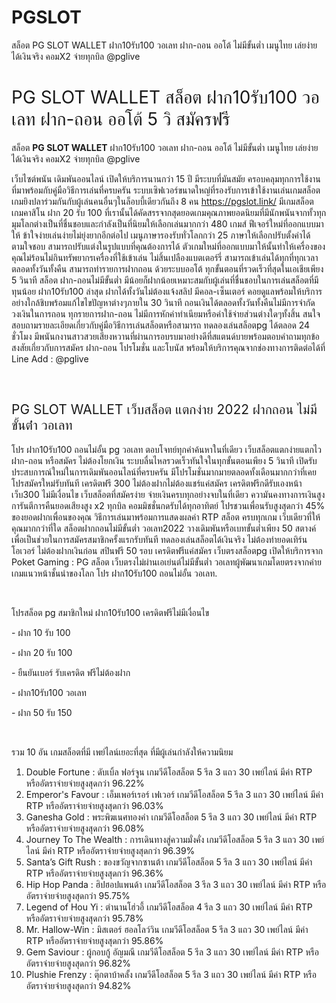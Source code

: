 # PGSLOT
สล็อต PG SLOT WALLET ฝาก10รับ100 วอเลท ฝาก-ถอน ออโต้ ไม่มีขั้นต่ำ เมนูไทย เล่ยง่าย ได้เงินจริง คอมX2 จ่ายทุกบิล @pglive
<h1><span style="font-weight: 400;">PG SLOT WALLET สล็อต ฝาก10รับ100 วอเลท ฝาก-ถอน ออโต้ 5 วิ สมัครฟรี</span></h1>
<span style="font-weight: 400;">สล็อต </span><b>PG SLOT WALLET</b><span style="font-weight: 400;"> ฝาก10รับ100 วอเลท ฝาก-ถอน ออโต้ ไม่มีขั้นต่ำ เมนูไทย เล่ยง่าย ได้เงินจริง คอมX2 จ่ายทุกบิล @pglive</span>

<span style="font-weight: 400;">เว็บไซต์พนัน เดิมพันออนไลน์ เปิดให้บริการนานกว่า 15 ปี มีระบบที่มันสมัย ครอบคลุมทุกการใช้งาน ที่มาพร้อมกับคู่มือวิธีการเล่นที่ครบครัน ระบบเซิฟเวอร์ขนาดใหญ่ที่รองรับการเข้าใช้งานเล่นเกมสล็อต เกมยิงปลาร่วมกันกับผู้เล่นคนอื่นๆในล็อบบี้เดียวกันถึง 8 คน <a href="https://pgslot.link/">https://pgslot.link/</a> มีเกมสล็อต เกมคาสิโน ฝาก 20 รับ 100 ที่เรานั้นได้คัดสรรจากสุดยอดเกมคุณภาพยอดนิยมที่มีนักพนันจากทั้วทุกมุมโลกต่างเป็นที่ชื่นชอบและกำลังเป็นที่นิยมให้เลือกเล่นมากกว่า 480 เกมส์ ฟีเจอร์ใหม่ที่ออกแบบมาให้ ข้าใจง่ายเล่นง่ายไม่ยุ่งยากอีกต่อไป เมนูภาษารองรับทั่วโลกกว่า 25 ภาษาให้เลือกปรับตั้งค่าได้ตามใจชอบ สามารถปรับแต่งในรูปแบบที่คุณต้องการได้ ตัวเกมใหม่ที่ออกแบบมาให้นั้นทำให้เครื่องของคุณไม่ร้อนไม่กินทรัพยากรเครื่องที่ใช้เข้าเล่น ไม่สิ้นเปลืองแบตเตอร์รี่ สามารถเข้าเล่นได้ทุกที่ทุกเวลา ตลอดทั้งวันทั้งคืน สามารถทำรายการฝากถอน ด้วยระบบออโต้ ทุกขั้นตอนที่รวดเร็วที่สุดในเอเชียเพียง 5 วินาที สล็อต ฝาก-ถอนไม่มีขั้นต่ำ มีน้อยก็ฝากน้อยเหมาะสมกับผู้เล่นที่ชื่นชอบในการเล่นสล็อตที่มีทุนน้อย ฝาก10รับ100 ล่าสุด ฝากได้ทั้งวันไม่ต้องแจ้งสลิป มีคอล-เซ็นเตอร์ คอยดูแลพร้อมให้บริการอย่างใกล้ชิบพร้อมแก้ไขไขปัญหาต่างๆภายใน 30 วินาที ถอนเงินได้ตลอดทั้งวันทั้งคืนไม่มีการจำกัดวงเงินในการถอน ทุกรายการฝาก-ถอน ไม่มีการหักค่าทำเนียมหรือค่าใช้จ่ายส่วนต่างใดๆทั้งสิ้น สนใจสอบถามรายละเอียดเกี่ยวกับคู่มือวิธีการเล่นสล็อตหรือสามารถ ทดลองเล่นสล็อตpg ได้ตลอด 24 ชั่วโมง มีพนันกงานสาวสวยเสียงหวานที่ผ่านการอบรบมาอย่างดีที่สแตนด์บายพร้อมตอบคำถามทุกข้อสงสัยเกี่ยวกับการสมัคร ฝาก-ถอน โปรโมชั่น และโบนัส พร้อมให้บริการคุณจากช่องทางการติดต่อได้ที่ Line Add : @pglive</span>

&nbsp;
<h2><span style="font-weight: 400;">PG SLOT WALLET เว็บสล็อต แตกง่าย 2022 ฝากถอน ไม่มีขั้นต่ํา วอเลท</span></h2>
<span style="font-weight: 400;">โปร ฝาก10รับ100 ถอนไม่อั้น pg วอเลท ตอบโจทย์ทุกคำค้นหาในที่เดียว เว็บสล็อตแตกง่ายแตกไว ฝาก-ถอน หรือสมัคร ไม่ต้องโยกเงิน ระบบลื่นไหลรวดเร็วทันใจในทุกขั้นตอนเพียง 5 วินาที เปิดรับประสบการณ์ใหม่ในการเดิมพันออนไลน์ที่ครบครัน มีโปรโมชั่นมากมายตลอดทั้งเดือนมากกว่าที่เคย โปรสมัครใหม่รับทันที เครดิตฟรี 300 ไม่ต้องฝากไม่ต้องแชร์แค่สมัคร เครดิตฟรีกดีรับเองหน้าเว็บ300 ไม่มีเงื่อนไข เว็บสล็อตที่สมัครง่าย จ่ายเงินครบทุกอย่างจบในที่เดียว ความันคงทางการเงินสูง การันตีการคืนยอดเสียงสูง x2 ทุกบิล คอมมิชชั่นกดรับได้ทุกอาทิตย์ โปรชวนเพื่อนรับสูงสุดกว่า 45% ของยอดฝากเพื่อนของคุณ วิธีการเล่นมาพร้อมการแสดงผลค่า RTP สล็อต ครบทุกเกม เว็บเดียวที่ให้คุณมากกว่าที่ใด สล็อตฝากถอนไม่มีขั้นต่ำ วอเลท2022 วางเดิมพันหรือเบทขั้นต่ำเพียง 50 สตางค์ เพื่อเป็นช่วยในการสมัครสมาชิกครั้งแรกรับทันที ทดลองเล่นสล็อตได้เงินจริง ไม่ต้องทำยอดเทิร์นโอเวอร์ ไม่ต้องฝากเงินก่อน สปินฟรี 50 รอบ เครดิตฟรีแค่สมัคร เว็บตรงสล็อตpg เปิดให้บริการจาก Poket Gaming : PG สล็อต เว็บตรงไม่ผ่านเอเย่นต์ไม่มีขั้นต่ำ วอเลทผู้พัฒนาเกมโดยตรงจากค่ายเกมแนวหน้าชั้นนำของโลก โปร ฝาก10รับ100 ถอนไม่อั้น วอเลท.</span>

&nbsp;

<span style="font-weight: 400;">โปรสล็อต pg สมาชิกใหม่ ฝาก10รับ100 เครดิตฟรีไม่มีเงื่อนไข</span>

<span style="font-weight: 400;">- ฝาก 10 รับ 100</span>

<span style="font-weight: 400;">- ฝาก 20 รับ 100</span>

<span style="font-weight: 400;">- ยืนยันเบอร์ รับเครดิต ฟรีไม่ต้องฝาก</span>

<span style="font-weight: 400;">- ฝาก10รับ100 วอเลท</span>

<span style="font-weight: 400;">- ฝาก 50 รับ 150</span>

&nbsp;

<span style="font-weight: 400;">รวม 10 อัน เกมสล็อตที่มี เพย์ไลน์เยอะที่สุด ที่มีผู้เล่นกำลังให้ความนิยม</span>
<ol>
 	<li><span style="font-weight: 400;"> Double Fortune : ดับเบิ้ล ฟอร์จูน เกมวีดีโอสล็อต 5 รีล 3 แถว 30 เพย์ไลน์ มีค่า RTP หรืออัตราจ่ายจ่ายสูงสุดกว่า 96.22%</span></li>
 	<li><span style="font-weight: 400;"> Emperor's Favour : เอ็มเพอร์เรอร์ เฟเวอร์ เกมวีดีโอสล็อต 5 รีล 3 แถว 30 เพย์ไลน์ มีค่า RTP หรืออัตราจ่ายจ่ายสูงสุดกว่า 96.03%</span></li>
 	<li><span style="font-weight: 400;"> Ganesha Gold : พระพิฆเนศทองคำ เกมวีดีโอสล็อต 5 รีล 3 แถว 30 เพย์ไลน์ มีค่า RTP หรืออัตราจ่ายจ่ายสูงสุดกว่า 96.08%</span></li>
 	<li><span style="font-weight: 400;"> Journey To The Wealth : การเดินทางสู่ความมั่งคั่ง เกมวีดีโอสล็อต 5 รีล 3 แถว 30 เพย์ไลน์ มีค่า RTP หรืออัตราจ่ายจ่ายสูงสุดกว่า 96.39%</span></li>
 	<li><span style="font-weight: 400;"> Santa’s Gift Rush : ของขวัญจากซานต้า เกมวีดีโอสล็อต 5 รีล 3 แถว 30 เพย์ไลน์ มีค่า RTP หรืออัตราจ่ายจ่ายสูงสุดกว่า 96.36%</span></li>
 	<li><span style="font-weight: 400;"> Hip Hop Panda : ฮิปฮอปแพนด้า เกมวีดีโอสล็อต 3 รีล 3 แถว 30 เพย์ไลน์ มีค่า RTP หรืออัตราจ่ายจ่ายสูงสุดกว่า 95.75%</span></li>
 	<li><span style="font-weight: 400;"> Legend of Hou Yi : ตำนานโฮ่วอี้ เกมวีดีโอสล็อต 4 รีล 3 แถว 30 เพย์ไลน์ มีค่า RTP หรืออัตราจ่ายจ่ายสูงสุดกว่า 95.78%</span></li>
 	<li><span style="font-weight: 400;"> Mr. Hallow-Win : มิสเตอร์ ฮอลโลว์วิน เกมวีดีโอสล็อต 5 รีล 3 แถว 30 เพย์ไลน์ มีค่า RTP หรืออัตราจ่ายจ่ายสูงสุดกว่า 95.86%</span></li>
 	<li><span style="font-weight: 400;"> Gem Saviour : ผู้กอบกู้ อัญมณี เกมวีดีโอสล็อต 5 รีล 3 แถว 30 เพย์ไลน์ มีค่า RTP หรืออัตราจ่ายจ่ายสูงสุดกว่า 96.82%</span></li>
 	<li><span style="font-weight: 400;"> Plushie Frenzy : ตุ๊กตาบ้าคลั้ง เกมวีดีโอสล็อต 5 รีล 3 แถว 30 เพย์ไลน์ มีค่า RTP หรืออัตราจ่ายจ่ายสูงสุดกว่า 94.82%</span></li>
</ol>
